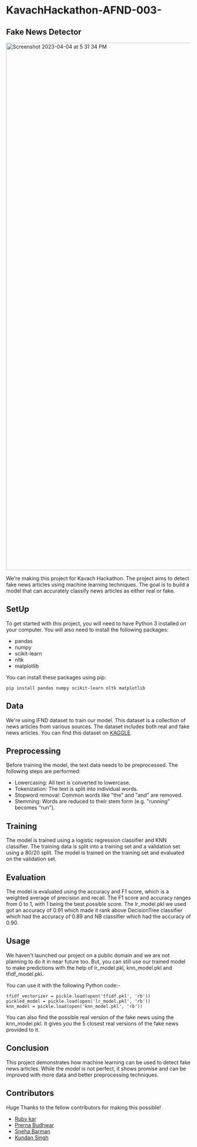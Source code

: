 # KavachHackathon-AFND-003-
## Fake News Detector

<img width="1438" alt="Screenshot 2023-04-04 at 5 31 34 PM" src="https://user-images.githubusercontent.com/94167646/229860356-a7818b07-f243-4738-935a-e0ee50b43778.png">

We're making this project for Kavach Hackathon.
The project aims to detect fake news articles using machine learning techniques. The goal is to build a model that can accurately classify news articles as either real or fake.

## SetUp

To get started with this project, you will need to have Python 3 installed on your computer. You will also need to install the following packages:

  -  pandas
  -  numpy
  -  scikit-learn
  -  nltk
  -  matplotlib

You can install these packages using pip:

```
pip install pandas numpy scikit-learn nltk matplotlib
```

## Data
We're using IFND dataset to train our model.
This dataset is a collection of news articles from various sources. The dataset includes both real and fake news articles.
You can find this dataset on [KAGGLE](https://www.kaggle.com/datasets/sonalgarg174/ifnd-dataset).

## Preprocessing
Before training the model, the text data needs to be preprocessed.
The following steps are performed:

- Lowercasing: All text is converted to lowercase.
- Tokenization: The text is split into individual words.
- Stopword removal: Common words like "the" and "and" are removed.
- Stemming: Words are reduced to their stem form (e.g. "running" becomes "run").

## Training
The model is trained using a logistic regression classifier and KNN classifier. The training data is split into a training set and a validation set using a 80/20 split. The model is trained on the training set and evaluated on the validation set.

## Evaluation
The model is evaluated using the accuracy and F1 score, which is a weighted average of precision and recall. The F1 score and accuracy ranges from 0 to 1, with 1 being the best possible score.
The lr_model.pkl we used got an accuracy of 0.91 which made it rank above DecisionTree classifier which had the accuracy of 0.89 and NB classifier which had the accuracy of 0.90.

## Usage
We haven't launched our project on a public domain and we are not planning to do it in near future too.
But, you can still use our trained model to make predictions with the help of lr_model.pkl, knn_model.pkl and tfidf_model.pkl.

You can use it with the following Python code:-
```
tfidf_vectorizer = pickle.load(open('tfidf.pkl', 'rb'))
pickled_model = pickle.load(open('lr_model.pkl', 'rb'))
knn_model = pickle.load(open('knn_model.pkl', 'rb'))
```
You can also find the possible real version of the fake news using the knn_model.pkl. It gives you the 5 closest real versions of the fake news provided to it.

## Conclusion
This project demonstrates how machine learning can be used to detect fake news articles. While the model is not perfect, it shows promise and can be improved with more data and better preprocessing techniques.

## Contributors
Huge Thanks to the fellow contributors for making this possible!

- [Ruby kar](https://github.com/rubykar)
- [Prerna Budhwar](https://github.com/prernabr)
- [Sneha Barman](https://github.com/SnehaBarman7121)
- [Kundan Singh](https://github.com/kundan1209)
